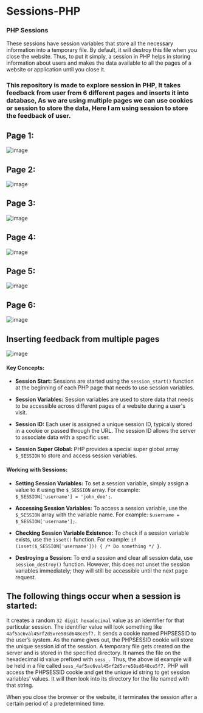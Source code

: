 # Sessions-PHP
### **PHP Sessions**
These sessions have session variables that store all the necessary information into a temporary file. By default, it will destroy this file when you close the website. Thus, to put it simply, a session in PHP helps in storing information about users and makes the data available to all the pages of a website or application until you close it.  

### This repository is made to explore session in PHP, It takes feedback from user from 6 different pages and inserts it into database, As we are using multiple pages we can use cookies or session to store the data, Here I am using session to store the feedback of user.

## Page 1:
![image](https://github.com/Tanvi-Jain01/Sessions-PHP/assets/123053700/97a54a67-d3e1-4772-a416-895512a4cccf)



## Page 2:
![image](https://github.com/Tanvi-Jain01/Sessions-PHP/assets/123053700/5a07f593-dd51-4531-85ee-758d37f4b328)

## Page 3:
![image](https://github.com/Tanvi-Jain01/Sessions-PHP/assets/123053700/294c2e2f-dc4f-4886-bd63-d031cc8834d5)


## Page 4:
![image](https://github.com/Tanvi-Jain01/Sessions-PHP/assets/123053700/f62836f9-3211-423b-a026-a3071190c9fe)

## Page 5:
![image](https://github.com/Tanvi-Jain01/Sessions-PHP/assets/123053700/69f52baf-3c60-435d-a88c-78e262343f8c)

## Page 6:
![image](https://github.com/Tanvi-Jain01/Sessions-PHP/assets/123053700/e7aa7296-7fd9-4a3d-87a7-19d9a18951f9)

## Inserting feedback from multiple pages
![image](https://github.com/Tanvi-Jain01/Sessions-PHP/assets/123053700/c1612812-bdb9-4e7c-ba40-1fe94af1638d)

#### Key Concepts:

- **Session Start:** Sessions are started using the `session_start()` function at the beginning of each PHP page that needs to use session variables.

- **Session Variables:** Session variables are used to store data that needs to be accessible across different pages of a website during a user's visit.

- **Session ID:** Each user is assigned a unique session ID, typically stored in a cookie or passed through the URL. The session ID allows the server to associate data with a specific user.

- **Session Super Global:** PHP provides a special super global array `$_SESSION` to store and access session variables.

#### Working with Sessions:

- **Setting Session Variables:** To set a session variable, simply assign a value to it using the `$_SESSION` array. For example: `$_SESSION['username'] = 'john_doe';`.

- **Accessing Session Variables:** To access a session variable, use the `$_SESSION` array with the variable name. For example: `$username = $_SESSION['username'];`.

- **Checking Session Variable Existence:** To check if a session variable exists, use the `isset()` function. For example: `if (isset($_SESSION['username'])) { /* Do something */ }`.

- **Destroying a Session:** To end a session and clear all session data, use `session_destroy()` function. However, this does not unset the session variables immediately; they will still be accessible until the next page request.


## The following things occur when a session is started:

It creates a random `32 digit hexadecimal` value as an identifier for that particular session. The identifier value will look something like `4af5ac6val45rf2d5vre58sd648ce5f7.`
It sends a cookie named PHPSESSID to the user’s system. As the name gives out, the PHPSESSID cookie will store the unique session id of the session.
A temporary file gets created on the server and is stored in the specified directory. It names the file on the hexadecimal id value prefixed with `sess_.` Thus, the above id example will be held in a file called `sess_4af5ac6val45rf2d5vre58sd648ce5f7.`
PHP will access the PHPSESSID cookie and get the unique id string to get session variables’ values. It will then look into its directory for the file named with that string.

When you close the browser or the website, it terminates the session after a certain period of a predetermined time.
